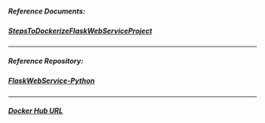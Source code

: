 ##### Reference Documents:
##### [StepsToDockerizeFlaskWebServiceProject](https://github.com/rahulvaish/ReferenceDocuments/blob/master/UnderstandingDocker/StepsToDockerizeFlaskWebServiceProject.docx)

<hr>

##### Reference Repository:
##### [FlaskWebService-Python](https://github.com/rahulvaish/FlaskWebServices-Python)
<hr>

##### [Docker Hub URL](https://hub.docker.com/r/rahulvaish/flaskwebservicedocker/)


